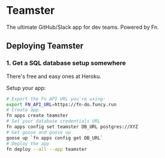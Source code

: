 # Teamster

The ultimate GitHub/Slack app for dev teams. Powered by Fn.

## Deploying Teamster

### 1. Get a SQL database setup somewhere

There's free and easy ones at Heroku.

Setup your app:

```sh
# Export the Fn API URL you're using:
export FN_API_URL=https://fn-do.funcy.run
# Create app
fn apps create teamster
# Set your database credentials URL
fn apps config set teamster DB_URL postgres://XYZ
# Get goose and goose up
goose up `fn apps config get DB_URL`
# Deploy the app
fn deploy --all --app teamster
```
